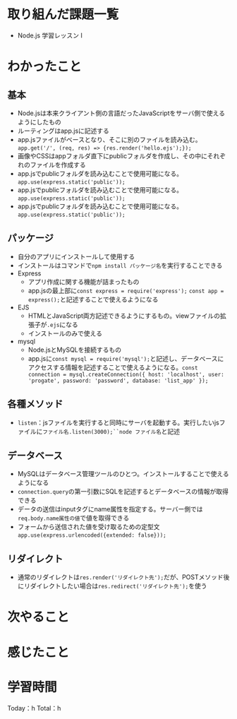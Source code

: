 # 取り組んだ課題一覧
- Node.js 学習レッスン I

# わかったこと
## 基本
- Node.jsは本来クライアント側の言語だったJavaScriptをサーバ側で使えるようにしたもの
- ルーティングはapp.jsに記述する
- app.jsファイルがベースとなり、そこに別のファイルを読み込む。`app.get('/', (req, res) => {res.render('hello.ejs');});`
- 画像やCSSはappフォルダ直下にpublicフォルダを作成し、その中にそれぞれのファイルを作成する
- app.jsでpublicフォルダを読み込むことで使用可能になる。`app.use(express.static('public'));`
- app.jsでpublicフォルダを読み込むことで使用可能になる。`app.use(express.static('public'));`
- app.jsでpublicフォルダを読み込むことで使用可能になる。`app.use(express.static('public'));`

## パッケージ
- 自分のアプリにインストールして使用する
- インストールはコマンドで`npm install パッケージ名`を実行することできる
- Express
	- アプリ作成に関する機能が詰まったもの
	- app.jsの最上部に`const express = require('express');` `const app = express();`と記述することで使えるようになる
- EJS
	- HTMLとJavaScript両方記述できるようにするもの。viewファイルの拡張子が`.ejs`になる
	- インストールのみで使える
- mysql
	- Node.jsとMySQLを接続するもの
	- app.jsに`const mysql = require('mysql');`と記述し、データベースにアクセスする情報を記述することで使えるようになる。`const connection = mysql.createConnection({
  host: 'localhost',
  user: 'progate',
  password: 'password',
  database: 'list_app'
});`

## 各種メソッド
- `listen`：jsファイルを実行すると同時にサーバを起動する。実行したいjsファイルに`ファイル名.listen(3000);``node ファイル名`と記述

## データベース
- MySQLはデータベース管理ツールのひとつ。インストールすることで使えるようになる
- `connection.query`の第一引数にSQLを記述するとデータベースの情報が取得できる
- データの送信はinputタグにname属性を指定する。サーバー側では`req.body.name属性の値`で値を取得できる
- フォームから送信された値を受け取るための定型文`app.use(express.urlencoded({extended: false}));`

## リダイレクト
- 通常のリダイレクトは`res.render('リダイレクト先');`だが、POSTメソッド後にリダイレクトしたい場合は`res.redirect('リダイレクト先');`を使う
# 次やること
# 感じたこと
# 学習時間
Today：h Total：h
